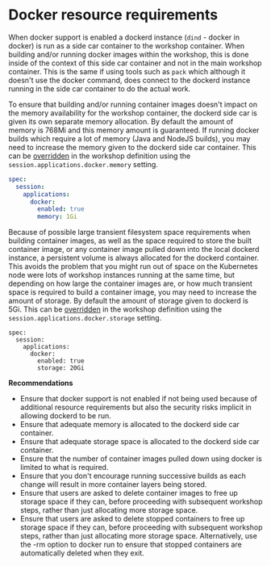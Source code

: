 Docker resource requirements
============================

When docker support is enabled a dockerd instance (`dind` - docker in docker) is run as a side car container to the workshop container. When building and/or running docker images within the workshop, this is done inside of the context of this side car container and not in the main workshop container. This is the same if using tools such as `pack` which although it doesn't use the docker command, does connect to the dockerd instance running in the side car container to do the actual work.

To ensure that building and/or running container images doesn't impact on the memory availability for the workshop container, the dockerd side car is given its own separate memory allocation. By default the amount of memory is 768Mi and this memory amount is guaranteed. If running docker builds which require a lot of memory (Java and NodeJS builds), you may need to increase the memory given to the dockerd side car container. This can be [overridden](enabling-ability-to-use-docker) in the workshop definition using the `session.applications.docker.memory` setting.

```yaml
spec:
  session:
    applications:
      docker:
        enabled: true
        memory: 1Gi
```

Because of possible large transient filesystem space requirements when building container images, as well as the space required to store the built container image, or any container image pulled down into the local dockerd instance, a persistent volume is always allocated for the dockerd container. This avoids the problem that you might run out of space on the Kubernetes node were lots of workshop instances running at the same time, but depending on how large the container images are, or how much transient space is required to build a container image, you may need to increase the amount of storage. By default the amount of storage given to dockerd is 5Gi. This can be [overridden](enabling-ability-to-use-docker) in the workshop definition using the `session.applications.docker.storage` setting.

```
spec:
  session:
    applications:
      docker:
        enabled: true
        storage: 20Gi
```

**Recommendations**

* Ensure that docker support is not enabled if not being used because of additional resource requirements but also the security risks implicit in allowing dockerd to be run.
* Ensure that adequate memory is allocated to the dockerd side car container.
* Ensure that adequate storage space is allocated to the dockerd side car container.
* Ensure that the number of container images pulled down using docker is limited to what is required.
* Ensure that you don't encourage running successive builds as each change will result in more container layers being stored.
* Ensure that users are asked to delete container images to free up storage space if they can, before proceeding with subsequent workshop steps, rather than just allocating more storage space.
* Ensure that users are asked to delete stopped containers to free up storage space if they can, before proceeding with subsequent workshop steps, rather than just allocating more storage space. Alternatively, use the -rm option to docker run to ensure that stopped containers are automatically deleted when they exit.
